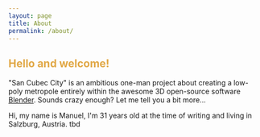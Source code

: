 ```yaml
---
layout: page
title: About
permalink: /about/
---
```


## <span style = "color:#e1a846"> Hello and welcome! </span>

"San Cubec City" is an ambitious one-man project about creating a low-poly metropole entirely within the awesome 3D open-source software [Blender][id1]. Sounds crazy enough? Let me tell you a bit more...

Hi, my name is Manuel, I'm 31 years old at the time of writing and living in Salzburg, Austria. tbd


[id1]: https://www.blender.org/